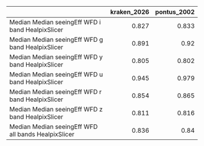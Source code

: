 |                                                     |   kraken_2026 |   pontus_2002 |
|:----------------------------------------------------|--------------:|--------------:|
| Median Median seeingEff WFD i band HealpixSlicer    |         0.827 |         0.833 |
| Median Median seeingEff WFD g band HealpixSlicer    |         0.891 |         0.92  |
| Median Median seeingEff WFD y band HealpixSlicer    |         0.805 |         0.802 |
| Median Median seeingEff WFD u band HealpixSlicer    |         0.945 |         0.979 |
| Median Median seeingEff WFD r band HealpixSlicer    |         0.854 |         0.865 |
| Median Median seeingEff WFD z band HealpixSlicer    |         0.811 |         0.816 |
| Median Median seeingEff WFD all bands HealpixSlicer |         0.836 |         0.84  |

